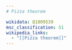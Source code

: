 ```yaml
---
# Pizza theorem

wikidata: Q1809539
msc_classification: 51
wikipedia_links:
  - "[[Pizza theorem]]"
---
```

